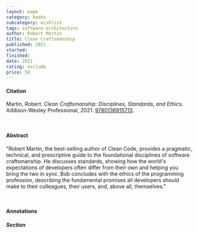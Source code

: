 ```yaml
---
layout: page
category: books
subcategory: wishlist
tags: software-architecture
author: Robert Martin
title: Clean Craftsmanship
published: 2021
started:
finished:
date: 2021
rating: exclude
price: 58
---
```


#### Citation

Martin, Robert. *Clean Craftsmanship: Disciplines, Standards, and Ethics.* Addison-Wesley Professional, 2021. [9780136915713](https://www.amazon.ca/dp/013691571X).

<br>

#### Abstract

"Robert Martin, the best-selling author of Clean Code, provides a pragmatic, technical, and prescriptive guide to the foundational disciplines of software craftsmanship. He discusses standards, showing how the world's expectations of developers often differ from their own and helping you bring the two in sync. Bob concludes with the ethics of the programming profession, describing the fundamental promises all developers should make to their colleagues, their users, and, above all, themselves."

<br>

#### Annotations

##### Section
